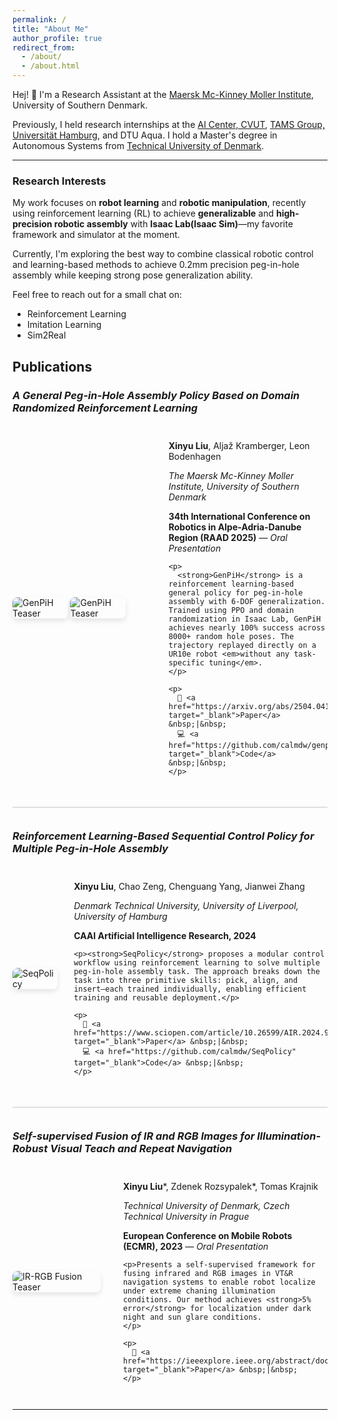```yaml
---
permalink: /
title: "About Me"
author_profile: true
redirect_from: 
  - /about/
  - /about.html
---
```


Hej! 👋 I'm a Research Assistant at the [Maersk Mc-Kinney Moller Institute](https://www.sdu.dk/en/om-sdu/institutter-centre/mmmi_maersk_mckinney_moeller), University of Southern Denmark.  

Previously, I held research internships at the [AI Center, CVUT](https://www.aic.fel.cvut.cz/), [TAMS Group, Universität Hamburg](https://tams.informatik.uni-hamburg.de/), and DTU Aqua. I hold a Master's degree in Autonomous Systems from [Technical University of Denmark](https://www.dtu.dk/english/).

---

### Research Interests

My work focuses on **robot learning** and **robotic manipulation**, recently using reinforcement learning (RL) to achieve **generalizable** and **high-precision robotic assembly** with **Isaac Lab(Isaac Sim)**—my favorite framework and simulator at the moment.

Currently, I'm exploring the best way to combine classical robotic control and learning-based methods to achieve 0.2mm precision peg-in-hole assembly while keeping strong pose generalization ability.

Feel free to reach out for a small chat on:
- Reinforcement Learning
- Imitation Learning
- Sim2Real

## Publications

### *A General Peg-in-Hole Assembly Policy Based on Domain Randomized Reinforcement Learning*

<div style="display: flex; flex-wrap: wrap; gap: 1.2em; margin: 2em 0; align-items: center;">

  <!-- Teaser Image: ~38% width to match golden ratio -->
  <img src="https://github.com/user-attachments/assets/1cac5868-0c91-4885-b4bd-e72ddb1efa42" 
       alt="GenPiH Teaser" 
       style="flex: 0 0 38%; max-width: 38%; border-radius: 8px; box-shadow: 0 4px 8px rgba(0,0,0,0.1);">
  <img src="https://github.com/user-attachments/assets/1ba56528-c9b1-49d8-b478-9257c4e5b645" 
       alt="GenPiH Teaser" 
       style="flex: 0 0 38%; max-width: 38%; border-radius: 8px; box-shadow: 0 4px 8px rgba(0,0,0,0.1);">

  <!-- Text Content: ~62% width -->
  <div style="flex: 1; min-width: 250px;">
    <p><strong>Xinyu Liu</strong>, Aljaž Kramberger, Leon Bodenhagen</p>
    <p><em>The Maersk Mc-Kinney Moller Institute, University of Southern Denmark</em></p>
    <p><strong>34th International Conference on Robotics in Alpe-Adria-Danube Region (RAAD 2025)</strong> — <em>Oral Presentation</em></p>

    <p>
      <strong>GenPiH</strong> is a reinforcement learning-based general policy for peg-in-hole assembly with 6-DOF generalization. Trained using PPO and domain randomization in Isaac Lab, GenPiH achieves nearly 100% success across 8000+ random hole poses. The trajectory replayed directly on a UR10e robot <em>without any task-specific tuning</em>.
    </p>

    <p>
      📄 <a href="https://arxiv.org/abs/2504.04148" target="_blank">Paper</a> &nbsp;|&nbsp;
      💻 <a href="https://github.com/calmdw/genpih" target="_blank">Code</a> &nbsp;|&nbsp;
    </p>
  </div>

</div>

<hr style="height: 2px; background-color: #e0e0e0; border: none; margin: 2.5em 0;">

### *Reinforcement Learning-Based Sequential Control Policy for Multiple Peg-in-Hole Assembly*

<div style="display: flex; flex-wrap: wrap; gap: 1.2em; margin: 2em 0; align-items: center;">

  <img src="https://github.com/user-attachments/assets/d128fd65-153d-4593-ac69-0566b851627b"
       alt="SeqPolicy" 
       style="flex: 0 0 88%; max-width: 88%; border-radius: 8px; box-shadow: 0 4px 8px rgba(0,0,0,0.1);">

  <!-- Text Content -->
  <div style="flex: 1; min-width: 250px;">
    <p><strong>Xinyu Liu</strong>, Chao Zeng, Chenguang Yang, Jianwei Zhang</p>
    <p><em>Denmark Technical University, University of Liverpool, University of Hamburg</em></p>
    <p><strong>CAAI Artificial Intelligence Research, 2024</strong></p>

    <p><strong>SeqPolicy</strong> proposes a modular control workflow using reinforcement learning to solve multiple peg-in-hole assembly task. The approach breaks down the task into three primitive skills: pick, align, and insert—each trained individually, enabling efficient training and reusable deployment.</p>

    <p>
      📄 <a href="https://www.sciopen.com/article/10.26599/AIR.2024.9150043" target="_blank">Paper</a> &nbsp;|&nbsp;
      💻 <a href="https://github.com/calmdw/SeqPolicy" target="_blank">Code</a> &nbsp;|&nbsp;
    </p>
  </div>
</div>

<hr style="height: 2px; background-color: #e0e0e0; border: none; margin: 2.5em 0;">

### *Self-supervised Fusion of IR and RGB Images for Illumination-Robust Visual Teach and Repeat Navigation*

<div style="display: flex; flex-wrap: wrap; gap: 1.2em; margin: 2em 0; align-items: center;">

  <!-- Teaser Image: Matches 38% width ratio -->
  <img src="https://github.com/user-attachments/assets/23832614-3adf-4583-91b7-2829a2c82a26" 
       alt="IR-RGB Fusion Teaser" 
       style="flex: 0 0 88%; max-width: 88%; border-radius: 8px; box-shadow: 0 4px 8px rgba(0,0,0,0.1);">

  <!-- Text Content -->
  <div style="flex: 1; min-width: 250px;">
    <p><strong>Xinyu Liu</strong>*, Zdenek Rozsypalek*, Tomas Krajnik</p>
    <p><em>Technical University of Denmark, Czech Technical University in Prague</em></p>
    <p><strong>European Conference on Mobile Robots (ECMR), 2023</strong></strong> — <em>Oral Presentation</em></p>
    
    <p>Presents a self-supervised framework for fusing infrared and RGB images in VT&R navigation systems to enable robot localize under extreme chaning illumination conditions. Our method achieves <strong>5% error</strong> for localization under dark night and sun glare conditions.
    </p>

    <p>
      📄 <a href="https://ieeexplore.ieee.org/abstract/document/10256333" target="_blank">Paper</a> &nbsp;|&nbsp;
    </p>
  </div>
</div>

---

